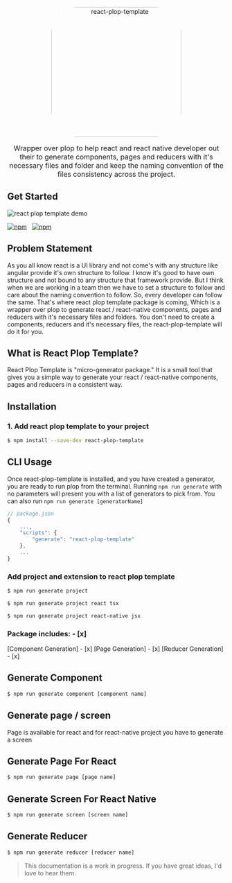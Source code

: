 <p align="center">
  <a href="https://reactnativeelements.com/">
    <img
      alt="react-plop-template"
      src="https://res.cloudinary.com/dlyvwrwfu/image/upload/v1639227403/npm%20package%20images/PLOP_ngdiwn.png"
      width="300"
      style="border-radius: 20%"
    />
  </a>
</p>

<p align="center" style="font-size:1.0rem;">
    Wrapper over plop to help react and react native developer out their to generate components, pages and reducers with it's necessary files and folder and keep the naming convention of the files consistency across the project.
</p>

## Get Started 
![react plop template demo](https://i.imgur.com/penUFkr.gif)

[![npm](https://img.shields.io/npm/dm/react-plop-template.svg)](https://www.npmjs.com/package/react-plop-template)
&nbsp;
[![npm](https://img.shields.io/npm/v/react-plop-template.svg)](https://www.npmjs.com/package/react-plop-template)
## Problem Statement
As you all know react is a UI library and not come's with any structure like angular provide it's own structure to follow.
I know it's good to have own structure and not bound to any structure that framework provide. But I think when we are working in a team then we have to set a structure to follow and care about the naming convention to follow. So, every developer can follow the same.
That's where react plop template package is coming, Which is a wrapper over plop to generate react / react-native components, pages and reducers with it's necessary files and folders. You don't need to create a components, reducers and it's necessary files, the react-plop-template will do it for you.  
## What is React Plop Template?
React Plop Template is "micro-generator package." 
It is a small tool that gives you a simple way to generate your react / react-native components, pages and reducers in a consistent way. 
## Installation
### 1. Add react plop template to your project
```sh
$ npm install --save-dev react-plop-template
```
## CLI Usage
Once react-plop-template is installed, and you have created a generator, you are ready to run plop from the terminal. Running `npm run generate` with no parameters will present you with a list of generators to pick from. You can also run `npm run generate [generatorName]`

```javascript
// package.json
{
    ...,
    "scripts": {
        "generate": "react-plop-template"
    },
    ...
}
```
### Add project and extension to react plop template
```sh
$ npm run generate project
```
```sh
$ npm run generate project react tsx
```
```sh
$ npm run generate project react-native jsx
```
### Package includes: - [x]
[Component Generation] - [x]
[Page Generation] - [x]
[Reducer Generation] - [x]
## Generate Component
```sh
$ npm run generate component [component name]
```
## Generate page / screen 
Page is available for react and for react-native project you have to generate a screen
## Generate Page For React
```sh
$ npm run generate page [page name]
```
## Generate Screen For React Native
```sh
$ npm run generate screen [screen name]
```
## Generate Reducer
```sh
$ npm run generate reducer [reducer name]
```
> This documentation is a work in progress. If you have great ideas, I'd love to hear them.
